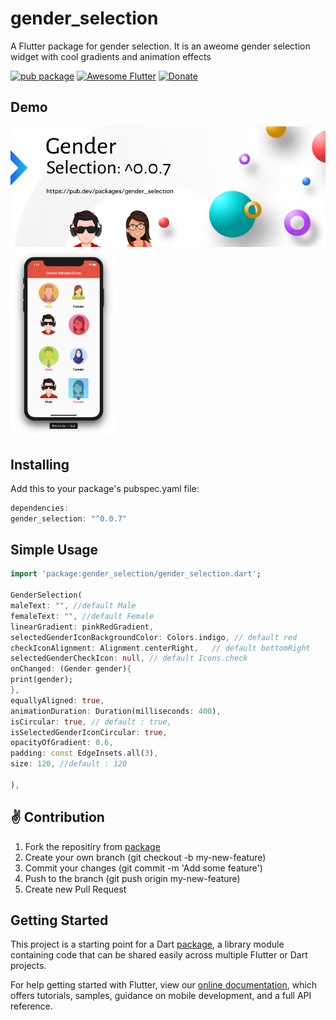 # gender_selection

A Flutter package for gender selection. It is an aweome gender selection widget with cool gradients and animation effects

[![pub package](https://img.shields.io/badge/pub-0.5.0-orange.svg)](https://pub.dartlang.org/packages/gender_selection)
[![Awesome Flutter](https://img.shields.io/badge/Awesome-Flutter-blue.svg?longCache=true&style=flat-square)](https://github.com/404shades)
[![Donate](https://img.shields.io/badge/Donate-PayPal-green.svg)](https://www.paypal.me/404shades)

## Demo
<img src="https://github.com/404shades/Gender-Selection-Flutter/blob/master/img/banner.jpg" />
<img height="300px" src="https://github.com/404shades/Gender-Selection-Flutter/blob/master/img/demo.png" />


## Installing
Add this to your package's pubspec.yaml file:
```dart
dependencies:
gender_selection: "^0.0.7"
```

## Simple Usage

```dart
import 'package:gender_selection/gender_selection.dart';

GenderSelection(
maleText: "", //default Male
femaleText: "", //default Female
linearGradient: pinkRedGradient,
selectedGenderIconBackgroundColor: Colors.indigo, // default red 
checkIconAlignment: Alignment.centerRight,   // default bottomRight
selectedGenderCheckIcon: null, // default Icons.check
onChanged: (Gender gender){
print(gender);
},
equallyAligned: true,
animationDuration: Duration(milliseconds: 400),
isCircular: true, // default : true,
isSelectedGenderIconCircular: true,
opacityOfGradient: 0.6,
padding: const EdgeInsets.all(3),
size: 120, //default : 120

),
```

## ✌️ Contribution
1. Fork the repositiry from [package](https://github.com/404shades/Gender-Selection-Flutter/)
2. Create your own branch (git checkout -b my-new-feature)
3. Commit your changes (git commit -m 'Add some feature')
4. Push to the branch (git push origin my-new-feature)
5. Create new Pull Request



## Getting Started

This project is a starting point for a Dart
[package](https://flutter.dev/developing-packages/),
a library module containing code that can be shared easily across
multiple Flutter or Dart projects.

For help getting started with Flutter, view our 
[online documentation](https://flutter.dev/docs), which offers tutorials, 
samples, guidance on mobile development, and a full API reference.



